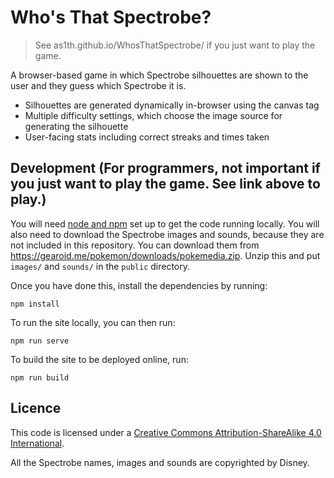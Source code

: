 # Who's That Spectrobe?

> See as1th.github.io/WhosThatSpectrobe/ if you just want to play the game.

A browser-based game in which Spectrobe silhouettes are shown to the user and they guess which Spectrobe it is.

* Silhouettes are generated dynamically in-browser using the canvas tag
* Multiple difficulty settings, which choose the image source for generating the silhouette
* User-facing stats including correct streaks and times taken

## Development (For programmers, not important if you just want to play the game. See link above to play.)

You will need [node and npm](https://nodejs.org/en/) set up to get the code running locally. You will also need to download the Spectrobe images and sounds, because they are not included in this repository. You can download them from https://gearoid.me/pokemon/downloads/pokemedia.zip. Unzip this and put `images/` and `sounds/` in the `public` directory.

Once you have done this, install the dependencies by running:

```
npm install
```

To run the site locally, you can then run:

```
npm run serve
```

To build the site to be deployed online, run:

```
npm run build
```


## Licence
This code is licensed under a [Creative Commons Attribution-ShareAlike 4.0 International](https://creativecommons.org/licenses/by-sa/4.0/).

All the Spectrobe names, images and sounds are copyrighted by Disney.

